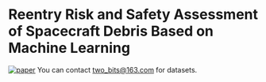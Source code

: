 # Reentry Risk and Safety Assessment of Spacecraft Debris Based on Machine Learning
[![paper](https://img.shields.io/badge/arXiv-Paper-brightgreen)](https://arxiv.org/abs/2302.10530)
You can contact two_bits@163.com for datasets.
